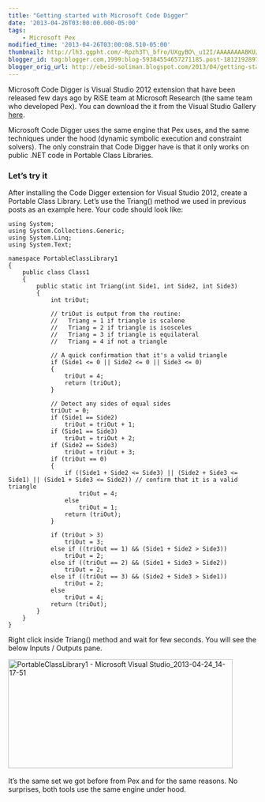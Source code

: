```yaml
--- 
title: "Getting started with Microsoft Code Digger" 
date: '2013-04-26T03:00:00.000-05:00' 
tags: 
    - Microsoft Pex 
modified_time: '2013-04-26T03:00:08.510-05:00' 
thumbnail: http://lh3.ggpht.com/-Rpzh3T\_bfro/UXgyBO\_u12I/AAAAAAAABKU/RVwBHgrB5Yo/s72-c/PortableClassLibrary1%252520-%252520Microsoft%252520Visual%252520Studio\_2013-04-24\_14-17-51\_thumb%25255B2%25255D.jpg?imgmax=800
blogger_id: tag:blogger.com,1999:blog-59384554657271185.post-1812192897765606868
blogger_orig_url: http://ebeid-soliman.blogspot.com/2013/04/getting-started-with-microsoft-code.html
---
```


Microsoft Code Digger is Visual Studio 2012 extension that have been
released few days ago by RiSE team at Microsoft Research (the same team
who developed Pex). You can download the it from the Visual Studio
Gallery
[here](http://visualstudiogallery.msdn.microsoft.com/fb5badda-4ea3-4314-a723-a1975cbdabb4).

Microsoft Code Digger uses the same engine that Pex uses, and the same
techniques under the hood (dynamic symbolic execution and constraint
solvers). The only constrain that Code Digger have is that it only works
on public .NET code in Portable Class Libraries.

### Let’s try it

After installing the Code Digger extension for Visual Studio 2012,
create a Portable Class Library. Let’s use the Triang() method we used
in previous posts as an example here. Your code should look like:

    using System;
    using System.Collections.Generic;
    using System.Linq;
    using System.Text;

    namespace PortableClassLibrary1
    {
        public class Class1
        {
            public static int Triang(int Side1, int Side2, int Side3)
            {
                int triOut;

                // triOut is output from the routine:
                //   Triang = 1 if triangle is scalene
                //   Triang = 2 if triangle is isosceles
                //   Triang = 3 if triangle is equilateral
                //   Triang = 4 if not a triangle

                // A quick confirmation that it's a valid triangle
                if (Side1 <= 0 || Side2 <= 0 || Side3 <= 0)
                {
                    triOut = 4;
                    return (triOut);
                }

                // Detect any sides of equal sides
                triOut = 0;
                if (Side1 == Side2)
                    triOut = triOut + 1;
                if (Side1 == Side3)
                    triOut = triOut + 2;
                if (Side2 == Side3)
                    triOut = triOut + 3;
                if (triOut == 0)
                {
                    if ((Side1 + Side2 <= Side3) || (Side2 + Side3 <= Side1) || (Side1 + Side3 <= Side2)) // confirm that it is a valid triangle 
                        triOut = 4;
                    else
                        triOut = 1;
                    return (triOut);
                }

                if (triOut > 3)
                    triOut = 3;
                else if ((triOut == 1) && (Side1 + Side2 > Side3))
                    triOut = 2;
                else if ((triOut == 2) && (Side1 + Side3 > Side2))
                    triOut = 2;
                else if ((triOut == 3) && (Side2 + Side3 > Side1))
                    triOut = 2;
                else
                    triOut = 4;
                return (triOut);
            }
        }
    }

  

Right click inside Triang() method and wait for few seconds. You will
see the below Inputs / Outputs pane.

  

[<img src="http://lh3.ggpht.com/-Rpzh3T_bfro/UXgyBO_u12I/AAAAAAAABKU/RVwBHgrB5Yo/PortableClassLibrary1%252520-%252520Microsoft%252520Visual%252520Studio_2013-04-24_14-17-51_thumb%25255B2%25255D.jpg?imgmax=800" title="PortableClassLibrary1 - Microsoft Visual Studio_2013-04-24_14-17-51" width="455" height="221" alt="PortableClassLibrary1 - Microsoft Visual Studio_2013-04-24_14-17-51" />](http://lh6.ggpht.com/-k2dprYyaE8U/UXgyA4-6wAI/AAAAAAAABKM/-gDylz5tgW8/s1600-h/PortableClassLibrary1%252520-%252520Microsoft%252520Visual%252520Studio_2013-04-24_14-17-51%25255B4%25255D.jpg) 

  

It’s the same set we got before from Pex and for the same reasons. No
surprises, both tools use the same engine under hood.
